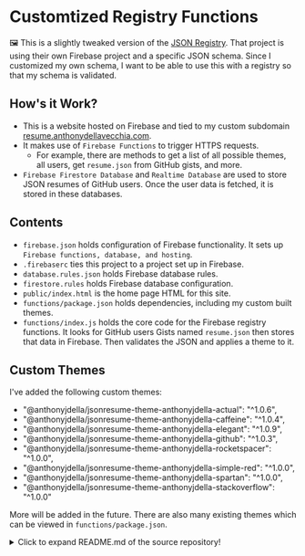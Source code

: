 # Customtized Registry Functions

🖼️ This is a slightly tweaked version of the [JSON Registry](https://github.com/jsonresume/registry-functions). That project is using their own Firebase project and a specific JSON schema. Since I customized my own schema, I want to be able to use this with a registry so that my schema is validated.

## How's it Work? 
* This is a website hosted on Firebase and tied to my custom subdomain [resume.anthonydellavecchia.com](https://resume.anthonydellavecchia.com). 
* It makes use of `Firebase Functions` to trigger HTTPS requests.
  * For example, there are methods to get a list of all possible themes, all users, get `resume.json` from GitHub gists, and more.
* `Firebase Firestore Database` and `Realtime Database` are used to store JSON resumes of GitHub users. Once the user data is fetched, it is stored in these databases.

## Contents

* `firebase.json` holds configuration of Firebase functionality. It sets up `Firebase functions, database, and hosting`.
* `.firebaserc` ties this project to a project set up in Firebase.
* `database.rules.json` holds Firebase database rules.
* `firestore.rules` holds Firebase database configuration.
* `public/index.html` is the home page HTML for this site.
* `functions/package.json` holds dependencies, including my custom built themes.
* `functions/index.js` holds the core code for the Firebase registry functions. It looks for GitHub users Gists named `resume.json` then stores that data in Firebase. Then validates the JSON and applies a theme to it.

## Custom Themes

I've added the following custom themes:
* "@anthonyjdella/jsonresume-theme-anthonyjdella-actual": "^1.0.6",
* "@anthonyjdella/jsonresume-theme-anthonyjdella-caffeine": "^1.0.4",
* "@anthonyjdella/jsonresume-theme-anthonyjdella-elegant": "^1.0.9",
* "@anthonyjdella/jsonresume-theme-anthonyjdella-github": "^1.0.3",
* "@anthonyjdella/jsonresume-theme-anthonyjdella-rocketspacer": "^1.0.0",
* "@anthonyjdella/jsonresume-theme-anthonyjdella-simple-red": "^1.0.0",
* "@anthonyjdella/jsonresume-theme-anthonyjdella-spartan": "^1.0.0",
* "@anthonyjdella/jsonresume-theme-anthonyjdella-stackoverflow": "^1.0.0"

More will be added in the future. There are also many existing themes which can be viewed in `functions/package.json`.

<details>
  <summary>Click to expand README.md of the source repository!</summary>

# Registry Functions 

This repository is responsible for our free community hosting. 

It currently runs on Firebase. 

</details>
